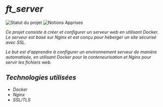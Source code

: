 # *ft\_server*

![Statut du projet](https://img.shields.io/badge/statut-compl%C3%A9t%C3%A9-4caf50)
![Notions Apprises](https://img.shields.io/badge/notions-Docker%20%7C%20Nginx%20%7C%20SSL%2FTLS-blue)


*Ce projet consiste à créer et configurer un serveur web en utilisant Docker. Le serveur est basé sur Nginx et est conçu pour héberger un site sécurisé avec SSL.*

*Le but est d'apprendre à configurer un environnement serveur de manière automatisée, en utilisant Docker pour la conteneurisation et Nginx pour servir les fichiers web.*

## *Technologies utilisées*

- *Docker*
- *Nginx*
- *SSL/TLS*


